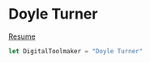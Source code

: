 # Doyle Turner 

[Resume](http://doyleturner.net/DoyleTurner_Resume.pdf)

```javascript
let DigitalToolmaker = "Doyle Turner"
```
